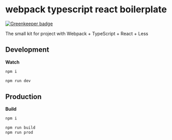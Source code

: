# webpack typescript react boilerplate

[![Greenkeeper badge](https://badges.greenkeeper.io/davidnguyen179/webpack-ts-react-boilerplate.svg)](https://greenkeeper.io/)

The small kit for project with Webpack + TypeScript + React + Less

## Development

**Watch**

```bash
npm i
```

```bash
npm run dev
```

## Production

**Build**

```bash
npm i
```

```bash
npm run build
npm run prod
```
